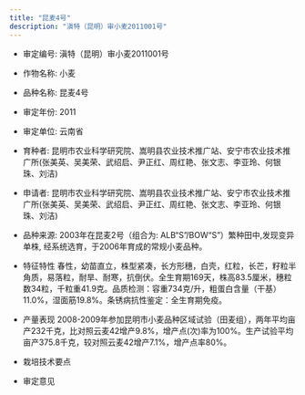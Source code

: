 ```yaml
---
title: "昆麦4号"
description: "滇特（昆明）审小麦2011001号"
---
```

* 审定编号:  滇特（昆明）审小麦2011001号

*  作物名称:  小麦

*  品种名称:  昆麦4号

*  审定年份:  2011

*  审定单位:  云南省

* 育种者:  昆明市农业科学研究院、嵩明县农业技术推广站、安宁市农业技术推广所(张美英、吴美荣、武绍启、尹正红、周红艳、张文志、李亚玲、何银珠、刘洁)

*  申请者:  昆明市农业科学研究院、嵩明县农业技术推广站、安宁市农业技术推广所(张美英、吴美荣、武绍启、尹正红、周红艳、张文志、李亚玲、何银珠、刘洁)

*  品种来源:  2003年在昆麦2号（组合为: ALB“S”/BOW“S”）繁种田中,发现变异单株, 经系统选育，于2006年育成的常规小麦品种。

*  特征特性
春性，幼苗直立，株型紧凑，长方形穗，白壳，红粒，长芒，籽粒半角质，易落粒，耐旱、耐寒，抗倒伏。全生育期169天，株高83.5厘米，穗粒数34粒，千粒重41.9克。品质检测：容重734克/升，粗蛋白含量（干基）11.0%，湿面筋19.8%。条锈病抗性鉴定：全生育期免疫。

*  产量表现
2008-2009年参加昆明市小麦品种区域试验（田麦组），两年平均亩产232千克，比对照云麦42增产9.8%，增产点(次)率为100%。生产试验平均亩产375.8千克，较对照云麦42增产7.1%，增产点率80%。

*  栽培技术要点


*  审定意见

